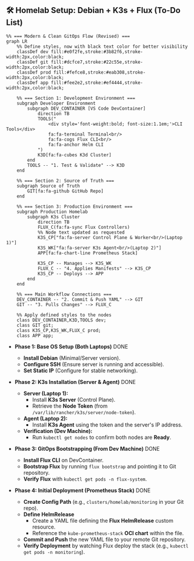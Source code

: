 ## 🛠️ Homelab Setup: Debian + K3s + Flux (To-Do List)

```mermaid
%% === Modern & Clean GitOps Flow (Revised) ===
graph LR
    %% Define styles, now with black text color for better visibility
    classDef dev fill:#e0f2fe,stroke:#3b82f6,stroke-width:2px,color:black;
    classDef git fill:#dcfce7,stroke:#22c55e,stroke-width:2px,color:black;
    classDef prod fill:#fefce8,stroke:#eab308,stroke-width:2px,color:black;
    classDef app fill:#fee2e2,stroke:#ef4444,stroke-width:2px,color:black;

    %% === Section 1: Development Environment ===
    subgraph Developer Environment
        subgraph DEV_CONTAINER [VS Code DevContainer]
            direction TB
            TOOLS("
                <div style='font-weight:bold; font-size:1.1em;'>CLI Tools</div>
                fa:fa-terminal Terminal<br/>
                fa:fa-cogs Flux CLI<br/>
                fa:fa-anchor Helm CLI
            ")
            K3D[fa:fa-cubes K3d Cluster]
        end
        TOOLS -- "1. Test & Validate" --> K3D
    end

    %% === Section 2: Source of Truth ===
    subgraph Source of Truth
        GIT[fa:fa-github GitHub Repo]
    end

    %% === Section 3: Production Environment ===
    subgraph Production Homelab
        subgraph K3s Cluster
            direction TB
            FLUX_C(fa:fa-sync Flux Controllers)
            %% Node text updated as requested
            K3S_CP["fa:fa-server Control Plane & Worker<br/>(Laptop 1)"]
            K3S_WK["fa:fa-server K3s Agent<br/>(Laptop 2)"]
            APP[fa:fa-chart-line Prometheus Stack]

            K3S_CP -- Manages --> K3S_WK
            FLUX_C -- "4. Applies Manifests" --> K3S_CP
            K3S_CP -- Deploys --> APP
        end
    end

    %% === Main Workflow Connections ===
    DEV_CONTAINER -- "2. Commit & Push YAML" --> GIT
    GIT -- "3. Pulls Changes" --> FLUX_C

    %% Apply defined styles to the nodes
    class DEV_CONTAINER,K3D,TOOLS dev;
    class GIT git;
    class K3S_CP,K3S_WK,FLUX_C prod;
    class APP app;
```

* **Phase 1: Base OS Setup (Both Laptops)** DONE
    * **Install Debian** (Minimal/Server version).
    * **Configure SSH** (Ensure server is running and accessible).
    * **Set Static IP** (Configure for stable networking).

* **Phase 2: K3s Installation (Server & Agent)** DONE
    * **Server (Laptop 1):**
        * Install **K3s Server** (Control Plane).
        * Retrieve the **Node Token** (from `/var/lib/rancher/k3s/server/node-token`).
    * **Agent (Laptop 2):**
        * Install **K3s Agent** using the token and the server's IP address.
    * **Verification (Dev Machine):**
        * Run `kubectl get nodes` to confirm both nodes are **Ready**.

* **Phase 3: GitOps Bootstrapping (From Dev Machine)** DONE
    * **Install Flux CLI** on DevContainer.
    * **Bootstrap Flux** by running `flux bootstrap` and pointing it to Git repository.
    * **Verify Flux** with `kubectl get pods -n flux-system`.

* **Phase 4: Initial Deployment (Prometheus Stack)** DONE
    * **Create Config Path** (e.g., `clusters/homelab/monitoring` in your Git repo).
    * **Define HelmRelease**
        * Create a YAML file defining the **Flux HelmRelease** custom resource.
        * Reference the `kube-prometheus-stack` **OCI chart** within the file.
    * **Commit and Push** the new YAML file to your remote Git repository.
    * **Verify Deployment** by watching Flux deploy the stack (e.g., `kubectl get pods -n monitoring`).
